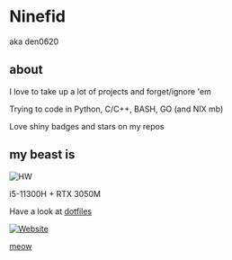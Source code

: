 # Ninefid
aka den0620

## about
I love to take up a lot of projects and forget/ignore 'em

Trying to code in Python, C/C++, BASH, GO (and NIX mb)

Love shiny badges and stars on my repos

## my beast is
![HW](https://img.shields.io/badge/Endeavouros-ASUS_Vivobook_PRO_14X_OLED-0078D6?style=for-the-badge&logo=arch-linux&logoColor=white)

i5-11300H + RTX 3050M

Have a look at [dotfiles](https://github.com/den0620/dotfiles)

[![Website](https://img.shields.io/website?url=https%3A%2F%2Fselfre.cc)](https://selfre.cc)

[meow](https://💀.selfre.cc)

